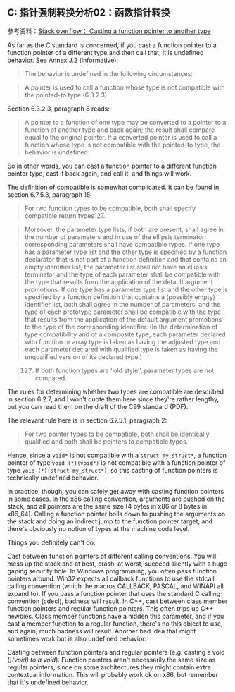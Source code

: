 ## C: 指针强制转换分析02：函数指针转换

参考资料：[Stack overflow： Casting a function pointer to another type](https://stackoverflow.com/questions/559581/casting-a-function-pointer-to-another-type)

As far as the C standard is concerned, if you cast a function pointer to a function pointer of a different type and then call that, it is undefined behavior. See Annex J.2 (informative):

>The behavior is undefined in the following circumstances:

>A pointer is used to call a function whose type is not compatible with the pointed-to type (6.3.2.3).

Section 6.3.2.3, paragraph 8 reads:

>A pointer to a function of one type may be converted to a pointer to a function of another type and back again; the result shall compare equal to the original pointer. If a converted pointer is used to call a function whose type is not compatible with the pointed-to type, the behavior is undefined.

So in other words, you can cast a function pointer to a different function pointer type, cast it back again, and call it, and things will work.

The definition of compatible is somewhat complicated. It can be found in section 6.7.5.3, paragraph 15:

>For two function types to be compatible, both shall specify compatible return types127.

>Moreover, the parameter type lists, if both are present, shall agree in the number of parameters and in use of the ellipsis terminator; corresponding parameters shall have compatible types. If one type has a parameter type list and the other type is specified by a function declarator that is not part of a function definition and that contains an empty identifier list, the parameter list shall not have an ellipsis terminator and the type of each parameter shall be compatible with the type that results from the application of the default argument promotions. If one type has a parameter type list and the other type is specified by a function definition that contains a (possibly empty) identifier list, both shall agree in the number of parameters, and the type of each prototype parameter shall be compatible with the type that results from the application of the default argument promotions to the type of the corresponding identifier. (In the determination of type compatibility and of a composite type, each parameter declared with function or array type is taken as having the adjusted type and each parameter declared with qualified type is taken as having the unqualified version of its declared type.)

>127) If both function types are ‘‘old style’’, parameter types are not compared.

The rules for determining whether two types are compatible are described in section 6.2.7, and I won't quote them here since they're rather lengthy, but you can read them on the draft of the C99 standard (PDF).

The relevant rule here is in section 6.7.5.1, paragraph 2:

>For two pointer types to be compatible, both shall be identically qualified and both shall be pointers to compatible types.

Hence, since a `void*` is not compatible with a `struct my_struct*`, a function pointer of type `void (*)(void*)` is not compatible with a function pointer of type `void (*)(struct my_struct*)`, so this casting of function pointers is technically undefined behavior.

In practice, though, you can safely get away with casting function pointers in some cases. In the x86 calling convention, arguments are pushed on the stack, and all pointers are the same size (4 bytes in x86 or 8 bytes in x86_64). Calling a function pointer boils down to pushing the arguments on the stack and doing an indirect jump to the function pointer target, and there's obviously no notion of types at the machine code level.

Things you definitely can't do:

Cast between function pointers of different calling conventions. You will mess up the stack and at best, crash, at worst, succeed silently with a huge gaping security hole. In Windows programming, you often pass function pointers around. Win32 expects all callback functions to use the stdcall calling convention (which the macros CALLBACK, PASCAL, and WINAPI all expand to). If you pass a function pointer that uses the standard C calling convention (cdecl), badness will result.
In C++, cast between class member function pointers and regular function pointers. This often trips up C++ newbies. Class member functions have a hidden this parameter, and if you cast a member function to a regular function, there's no this object to use, and again, much badness will result.
Another bad idea that might sometimes work but is also undefined behavior:

Casting between function pointers and regular pointers (e.g. casting a void (*)(void) to a void*). Function pointers aren't necessarily the same size as regular pointers, since on some architectures they might contain extra contextual information. This will probably work ok on x86, but remember that it's undefined behavior.


